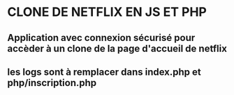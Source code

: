 # CLONE DE NETFLIX EN JS ET PHP

## Application avec connexion sécurisé pour accèder à un clone de la page d'accueil de netflix

## les logs sont à remplacer dans index.php et php/inscription.php

